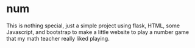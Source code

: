 # num

This is nothing special, just a simple project using 
flask, HTML, some Javascript, and bootstrap to make a little website to play a number game
that my math teacher really liked playing.
